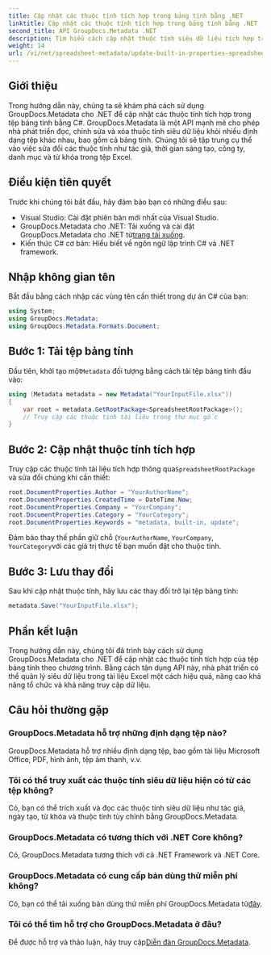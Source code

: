 ```yaml
---
title: Cập nhật các thuộc tính tích hợp trong bảng tính bằng .NET
linktitle: Cập nhật các thuộc tính tích hợp trong bảng tính bằng .NET
second_title: API GroupDocs.Metadata .NET
description: Tìm hiểu cách cập nhật thuộc tính siêu dữ liệu tích hợp trong tệp Excel bằng GroupDocs.Metadata cho .NET. Sửa đổi tác giả, thời gian tạo, công ty, v.v. bằng C#.
weight: 14
url: /vi/net/spreadsheet-metadata/update-built-in-properties-spreadsheets/
---
```

## Giới thiệu
Trong hướng dẫn này, chúng ta sẽ khám phá cách sử dụng GroupDocs.Metadata cho .NET để cập nhật các thuộc tính tích hợp trong tệp bảng tính bằng C#. GroupDocs.Metadata là một API mạnh mẽ cho phép nhà phát triển đọc, chỉnh sửa và xóa thuộc tính siêu dữ liệu khỏi nhiều định dạng tệp khác nhau, bao gồm cả bảng tính. Chúng tôi sẽ tập trung cụ thể vào việc sửa đổi các thuộc tính như tác giả, thời gian sáng tạo, công ty, danh mục và từ khóa trong tệp Excel.
## Điều kiện tiên quyết
Trước khi chúng tôi bắt đầu, hãy đảm bảo bạn có những điều sau:
- Visual Studio: Cài đặt phiên bản mới nhất của Visual Studio.
-  GroupDocs.Metadata cho .NET: Tải xuống và cài đặt GroupDocs.Metadata cho .NET từ[trang tải xuống](https://releases.groupdocs.com/metadata/net/).
- Kiến thức C# cơ bản: Hiểu biết về ngôn ngữ lập trình C# và .NET framework.

## Nhập không gian tên
Bắt đầu bằng cách nhập các vùng tên cần thiết trong dự án C# của bạn:
```csharp
using System;
using GroupDocs.Metadata;
using GroupDocs.Metadata.Formats.Document;
```
## Bước 1: Tải tệp bảng tính
 Đầu tiên, khởi tạo một`Metadata` đối tượng bằng cách tải tệp bảng tính đầu vào:
```csharp
using (Metadata metadata = new Metadata("YourInputFile.xlsx"))
{
    var root = metadata.GetRootPackage<SpreadsheetRootPackage>();
    // Truy cập các thuộc tính tài liệu trong thư mục gốc
}
```
## Bước 2: Cập nhật thuộc tính tích hợp
 Truy cập các thuộc tính tài liệu tích hợp thông qua`SpreadsheetRootPackage` và sửa đổi chúng khi cần thiết:
```csharp
root.DocumentProperties.Author = "YourAuthorName";
root.DocumentProperties.CreatedTime = DateTime.Now;
root.DocumentProperties.Company = "YourCompany";
root.DocumentProperties.Category = "YourCategory";
root.DocumentProperties.Keywords = "metadata, built-in, update";
```
Đảm bảo thay thế phần giữ chỗ (`YourAuthorName`, `YourCompany`, `YourCategory`với các giá trị thực tế bạn muốn đặt cho thuộc tính.
## Bước 3: Lưu thay đổi
Sau khi cập nhật thuộc tính, hãy lưu các thay đổi trở lại tệp bảng tính:
```csharp
metadata.Save("YourInputFile.xlsx");
```

## Phần kết luận
Trong hướng dẫn này, chúng tôi đã trình bày cách sử dụng GroupDocs.Metadata cho .NET để cập nhật các thuộc tính tích hợp của tệp bảng tính theo chương trình. Bằng cách tận dụng API này, nhà phát triển có thể quản lý siêu dữ liệu trong tài liệu Excel một cách hiệu quả, nâng cao khả năng tổ chức và khả năng truy cập dữ liệu.

## Câu hỏi thường gặp
### GroupDocs.Metadata hỗ trợ những định dạng tệp nào?
GroupDocs.Metadata hỗ trợ nhiều định dạng tệp, bao gồm tài liệu Microsoft Office, PDF, hình ảnh, tệp âm thanh, v.v.
### Tôi có thể truy xuất các thuộc tính siêu dữ liệu hiện có từ các tệp không?
Có, bạn có thể trích xuất và đọc các thuộc tính siêu dữ liệu như tác giả, ngày tạo, từ khóa và thuộc tính tùy chỉnh bằng GroupDocs.Metadata.
### GroupDocs.Metadata có tương thích với .NET Core không?
Có, GroupDocs.Metadata tương thích với cả .NET Framework và .NET Core.
### GroupDocs.Metadata có cung cấp bản dùng thử miễn phí không?
 Có, bạn có thể tải xuống bản dùng thử miễn phí GroupDocs.Metadata từ[đây](https://releases.groupdocs.com/).
### Tôi có thể tìm hỗ trợ cho GroupDocs.Metadata ở đâu?
 Để được hỗ trợ và thảo luận, hãy truy cập[Diễn đàn GroupDocs.Metadata](https://forum.groupdocs.com/c/metadata/14).